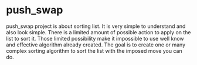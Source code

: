 # push_swap
push_swap project is about sorting list. It is very simple to understand and also look simple. There is a limited amount of possible action to apply on the list to sort it. Those limited possibility make it impossible to use well know and effective algorithm already created. The goal is to create one or many complex sorting algorithm to sort the list with the imposed move you can do.
